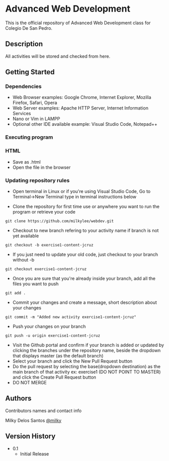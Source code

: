 # Advanced Web Development

This is the official repository of Advanced Web Development class for Colegio De San Pedro.

## Description

All activities will be stored and checked from here.

## Getting Started

### Dependencies

* Web Browser examples: Google Chrome, Internet Explorer, Mozilla Firefox, Safari, Opera
* Web Server examples: Apache HTTP Server, Internet Information Services
* Nano or Vim in LAMPP
* Optional other IDE available example: Visual Studio Code, Notepad++

### Executing program

### HTML

* Save as .html
* Open the file in the browser

### Updating repository rules

* Open terminal in Linux or if you're using Visual Studio Code, Go to Terminal->New Terminal type in terminal instructions below

* Clone the repository for first time use or anywhere you want to run the program or retrieve your code
```
git clone https://github.com/milkylee/webdev.git
```
* Checkout to new branch refering to your activity name if branch is not yet available 
```
git checkout -b exercise1-content-jcruz
```
* If you just need to update your old code, just checkout to your branch without -b
```
git checkout exercise1-content-jcruz
```
* Once you are sure that you're already inside your branch, add all the files you want to push
```
git add .
```
* Commit your changes and create a message, short description about your changes
```
git commit -m "Added new activity exercise1-content-jcruz"
```
* Push your changes on your branch
```
git push -u origin exercise1-content-jcruz
```
* Visit the Github portal and confirm if your branch is added or updated by clicking the branches under the repository name, beside the dropdown that displays master (as the default branch)
* Select your branch and click the New Pull Request button
* Do the pull request by selecting the base(dropdown destination) as the main branch of that activity ex: exercise1 (DO NOT POINT TO MASTER) and click the Create Pull Request button
* DO NOT MERGE

## Authors

Contributors names and contact info

Milky Delos Santos
[@milky](https://github.com/milkylee)

## Version History

* 0.1
    * Initial Release

